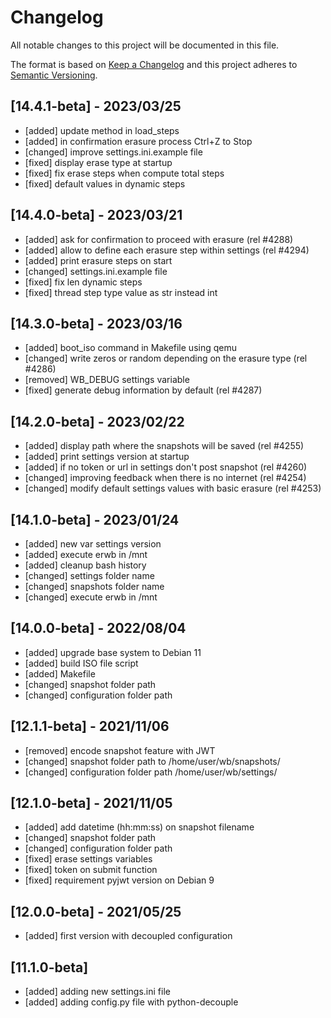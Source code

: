 # Changelog
All notable changes to this project will be documented in this file.

The format is based on [Keep a Changelog](https://keepachangelog.com/en/1.0.0.html)
and this project adheres to [Semantic Versioning](https://semver.org/spec/v2.0.0.html).

## [14.4.1-beta] - 2023/03/25
- [added] update method in load_steps
- [added] in confirmation erasure process Ctrl+Z to Stop
- [changed] improve settings.ini.example file
- [fixed] display erase type at startup
- [fixed] fix erase steps when compute total steps
- [fixed] default values in dynamic steps

## [14.4.0-beta] - 2023/03/21
- [added] ask for confirmation to proceed with erasure (rel #4288)
- [added] allow to define each erasure step within settings (rel #4294)
- [added] print erasure steps on start
- [changed] settings.ini.example file
- [fixed] fix len dynamic steps
- [fixed] thread step type value as str instead int

## [14.3.0-beta] - 2023/03/16
- [added] boot_iso command in Makefile using qemu
- [changed] write zeros or random depending on the erasure type (rel #4286)
- [removed] WB_DEBUG settings variable
- [fixed] generate debug information by default (rel #4287)

## [14.2.0-beta] - 2023/02/22
- [added] display path where the snapshots will be saved (rel #4255)
- [added] print settings version at startup
- [added] if no token or url in settings don't post snapshot (rel #4260)
- [changed] improving feedback when there is no internet (rel #4254)
- [changed] modify default settings values with basic erasure (rel #4253)

## [14.1.0-beta] - 2023/01/24
- [added] new var settings version
- [added] execute erwb in /mnt 
- [added] cleanup bash history
- [changed] settings folder name
- [changed] snapshots folder name
- [changed] execute erwb in /mnt

## [14.0.0-beta] - 2022/08/04
- [added] upgrade base system to Debian 11
- [added] build ISO file script
- [added] Makefile  
- [changed] snapshot folder path
- [changed] configuration folder path

## [12.1.1-beta] - 2021/11/06
- [removed] encode snapshot feature with JWT
- [changed] snapshot folder path to /home/user/wb/snapshots/
- [changed] configuration folder path /home/user/wb/settings/

## [12.1.0-beta] - 2021/11/05
- [added] add datetime (hh:mm:ss) on snapshot filename
- [changed] snapshot folder path
- [changed] configuration folder path
- [fixed] erase settings variables
- [fixed] token on submit function
- [fixed] requirement pyjwt version on Debian 9

## [12.0.0-beta] - 2021/05/25
- [added] first version with decoupled configuration

## [11.1.0-beta]
- [added] adding new settings.ini file
- [added] adding config.py file with python-decouple
